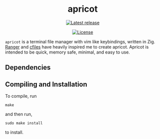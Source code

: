 <h1 align="center">apricot</h1>

<p align="center">
<a href="https://github.com/OsoGran/apricot/releases/latest"><img src="https://img.shields.io/github/release/OsoGran/apricot/all.svg" alt="Latest release" /></a>
</p>

<p align="center">
<a href="https://github.com/OsoGran/apricot/blob/master/LICENSE"><img src="https://img.shields.io/badge/license-MIT-yellow.svg" alt="License" /></a>
</p>

`apricot` is a terminal file manager with vim like keybindings, written in Zig.  [Ranger](https://github.com/ranger/ranger) and [cfiles](https://github.com/mananapr/apricot) have heavily inspired me to create apricot. Apricot is intended to be quick, memory safe, minimal, and easy to use.

<!--- Screenshot? --->

## Dependencies


## Compiling and Installation
To compile, run

    make

and then run,

    sudo make install

to install.
